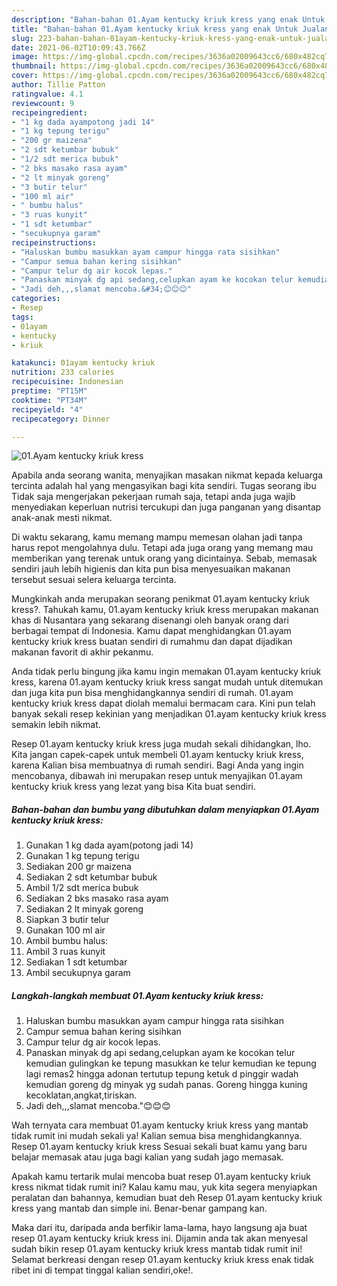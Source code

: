 ```yaml
---
description: "Bahan-bahan 01.Ayam kentucky kriuk kress yang enak Untuk Jualan"
title: "Bahan-bahan 01.Ayam kentucky kriuk kress yang enak Untuk Jualan"
slug: 223-bahan-bahan-01ayam-kentucky-kriuk-kress-yang-enak-untuk-jualan
date: 2021-06-02T10:09:43.766Z
image: https://img-global.cpcdn.com/recipes/3636a02009643cc6/680x482cq70/01ayam-kentucky-kriuk-kress-foto-resep-utama.jpg
thumbnail: https://img-global.cpcdn.com/recipes/3636a02009643cc6/680x482cq70/01ayam-kentucky-kriuk-kress-foto-resep-utama.jpg
cover: https://img-global.cpcdn.com/recipes/3636a02009643cc6/680x482cq70/01ayam-kentucky-kriuk-kress-foto-resep-utama.jpg
author: Tillie Patton
ratingvalue: 4.1
reviewcount: 9
recipeingredient:
- "1 kg dada ayampotong jadi 14"
- "1 kg tepung terigu"
- "200 gr maizena"
- "2 sdt ketumbar bubuk"
- "1/2 sdt merica bubuk"
- "2 bks masako rasa ayam"
- "2 lt minyak goreng"
- "3 butir telur"
- "100 ml air"
- " bumbu halus"
- "3 ruas kunyit"
- "1 sdt ketumbar"
- "secukupnya garam"
recipeinstructions:
- "Haluskan bumbu masukkan ayam campur hingga rata sisihkan"
- "Campur semua bahan kering sisihkan"
- "Campur telur dg air kocok lepas."
- "Panaskan minyak dg api sedang,celupkan ayam ke kocokan telur kemudian gulingkan ke tepung masukkan ke telur kemudian ke tepung lagi remas2 hingga adonan tertutup tepung ketuk d pinggir wadah kemudian goreng dg minyak yg sudah panas. Goreng hingga kuning kecoklatan,angkat,tiriskan."
- "Jadi deh,,,slamat mencoba.&#34;😊😊😊"
categories:
- Resep
tags:
- 01ayam
- kentucky
- kriuk

katakunci: 01ayam kentucky kriuk 
nutrition: 233 calories
recipecuisine: Indonesian
preptime: "PT15M"
cooktime: "PT34M"
recipeyield: "4"
recipecategory: Dinner

---
```



![01.Ayam kentucky kriuk kress](https://img-global.cpcdn.com/recipes/3636a02009643cc6/680x482cq70/01ayam-kentucky-kriuk-kress-foto-resep-utama.jpg)

Apabila anda seorang wanita, menyajikan masakan nikmat kepada keluarga tercinta adalah hal yang mengasyikan bagi kita sendiri. Tugas seorang ibu Tidak saja mengerjakan pekerjaan rumah saja, tetapi anda juga wajib menyediakan keperluan nutrisi tercukupi dan juga panganan yang disantap anak-anak mesti nikmat.

Di waktu  sekarang, kamu memang mampu memesan olahan jadi tanpa harus repot mengolahnya dulu. Tetapi ada juga orang yang memang mau memberikan yang terenak untuk orang yang dicintainya. Sebab, memasak sendiri jauh lebih higienis dan kita pun bisa menyesuaikan makanan tersebut sesuai selera keluarga tercinta. 



Mungkinkah anda merupakan seorang penikmat 01.ayam kentucky kriuk kress?. Tahukah kamu, 01.ayam kentucky kriuk kress merupakan makanan khas di Nusantara yang sekarang disenangi oleh banyak orang dari berbagai tempat di Indonesia. Kamu dapat menghidangkan 01.ayam kentucky kriuk kress buatan sendiri di rumahmu dan dapat dijadikan makanan favorit di akhir pekanmu.

Anda tidak perlu bingung jika kamu ingin memakan 01.ayam kentucky kriuk kress, karena 01.ayam kentucky kriuk kress sangat mudah untuk ditemukan dan juga kita pun bisa menghidangkannya sendiri di rumah. 01.ayam kentucky kriuk kress dapat diolah memalui bermacam cara. Kini pun telah banyak sekali resep kekinian yang menjadikan 01.ayam kentucky kriuk kress semakin lebih nikmat.

Resep 01.ayam kentucky kriuk kress juga mudah sekali dihidangkan, lho. Kita jangan capek-capek untuk membeli 01.ayam kentucky kriuk kress, karena Kalian bisa membuatnya di rumah sendiri. Bagi Anda yang ingin mencobanya, dibawah ini merupakan resep untuk menyajikan 01.ayam kentucky kriuk kress yang lezat yang bisa Kita buat sendiri.

<!--inarticleads1-->

##### Bahan-bahan dan bumbu yang dibutuhkan dalam menyiapkan 01.Ayam kentucky kriuk kress:

1. Gunakan 1 kg dada ayam(potong jadi 14)
1. Gunakan 1 kg tepung terigu
1. Sediakan 200 gr maizena
1. Sediakan 2 sdt ketumbar bubuk
1. Ambil 1/2 sdt merica bubuk
1. Sediakan 2 bks masako rasa ayam
1. Sediakan 2 lt minyak goreng
1. Siapkan 3 butir telur
1. Gunakan 100 ml air
1. Ambil  bumbu halus:
1. Ambil 3 ruas kunyit
1. Sediakan 1 sdt ketumbar
1. Ambil secukupnya garam




<!--inarticleads2-->

##### Langkah-langkah membuat 01.Ayam kentucky kriuk kress:

1. Haluskan bumbu masukkan ayam campur hingga rata sisihkan
1. Campur semua bahan kering sisihkan
1. Campur telur dg air kocok lepas.
1. Panaskan minyak dg api sedang,celupkan ayam ke kocokan telur kemudian gulingkan ke tepung masukkan ke telur kemudian ke tepung lagi remas2 hingga adonan tertutup tepung ketuk d pinggir wadah kemudian goreng dg minyak yg sudah panas. Goreng hingga kuning kecoklatan,angkat,tiriskan.
1. Jadi deh,,,slamat mencoba.&#34;😊😊😊




Wah ternyata cara membuat 01.ayam kentucky kriuk kress yang mantab tidak rumit ini mudah sekali ya! Kalian semua bisa menghidangkannya. Resep 01.ayam kentucky kriuk kress Sesuai sekali buat kamu yang baru belajar memasak atau juga bagi kalian yang sudah jago memasak.

Apakah kamu tertarik mulai mencoba buat resep 01.ayam kentucky kriuk kress nikmat tidak rumit ini? Kalau kamu mau, yuk kita segera menyiapkan peralatan dan bahannya, kemudian buat deh Resep 01.ayam kentucky kriuk kress yang mantab dan simple ini. Benar-benar gampang kan. 

Maka dari itu, daripada anda berfikir lama-lama, hayo langsung aja buat resep 01.ayam kentucky kriuk kress ini. Dijamin anda tak akan menyesal sudah bikin resep 01.ayam kentucky kriuk kress mantab tidak rumit ini! Selamat berkreasi dengan resep 01.ayam kentucky kriuk kress enak tidak ribet ini di tempat tinggal kalian sendiri,oke!.

